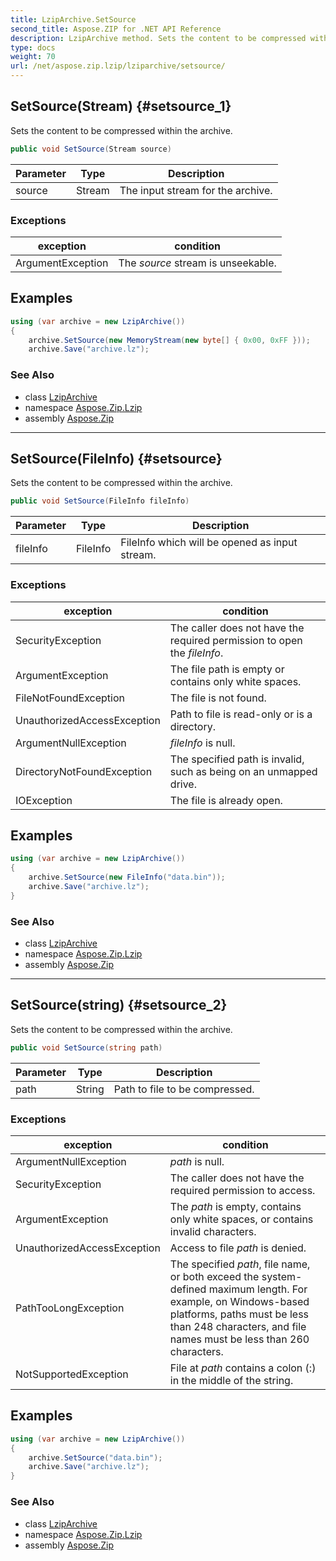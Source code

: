 ```yaml
---
title: LzipArchive.SetSource
second_title: Aspose.ZIP for .NET API Reference
description: LzipArchive method. Sets the content to be compressed within the archive
type: docs
weight: 70
url: /net/aspose.zip.lzip/lziparchive/setsource/
---
```

## SetSource(Stream) {#setsource_1}

Sets the content to be compressed within the archive.

```csharp
public void SetSource(Stream source)
```

| Parameter | Type | Description |
| --- | --- | --- |
| source | Stream | The input stream for the archive. |

### Exceptions

| exception | condition |
| --- | --- |
| ArgumentException | The *source* stream is unseekable. |

## Examples

```csharp
using (var archive = new LzipArchive())
{
    archive.SetSource(new MemoryStream(new byte[] { 0x00, 0xFF }));
    archive.Save("archive.lz");

```

### See Also

* class [LzipArchive](../)
* namespace [Aspose.Zip.Lzip](../../lziparchive/)
* assembly [Aspose.Zip](../../../)

---

## SetSource(FileInfo) {#setsource}

Sets the content to be compressed within the archive.

```csharp
public void SetSource(FileInfo fileInfo)
```

| Parameter | Type | Description |
| --- | --- | --- |
| fileInfo | FileInfo | FileInfo which will be opened as input stream. |

### Exceptions

| exception | condition |
| --- | --- |
| SecurityException | The caller does not have the required permission to open the *fileInfo*. |
| ArgumentException | The file path is empty or contains only white spaces. |
| FileNotFoundException | The file is not found. |
| UnauthorizedAccessException | Path to file is read-only or is a directory. |
| ArgumentNullException | *fileInfo* is null. |
| DirectoryNotFoundException | The specified path is invalid, such as being on an unmapped drive. |
| IOException | The file is already open. |

## Examples

```csharp
using (var archive = new LzipArchive()) 
{
    archive.SetSource(new FileInfo("data.bin"));
    archive.Save("archive.lz");
}
```

### See Also

* class [LzipArchive](../)
* namespace [Aspose.Zip.Lzip](../../lziparchive/)
* assembly [Aspose.Zip](../../../)

---

## SetSource(string) {#setsource_2}

Sets the content to be compressed within the archive.

```csharp
public void SetSource(string path)
```

| Parameter | Type | Description |
| --- | --- | --- |
| path | String | Path to file to be compressed. |

### Exceptions

| exception | condition |
| --- | --- |
| ArgumentNullException | *path* is null. |
| SecurityException | The caller does not have the required permission to access. |
| ArgumentException | The *path* is empty, contains only white spaces, or contains invalid characters. |
| UnauthorizedAccessException | Access to file *path* is denied. |
| PathTooLongException | The specified *path*, file name, or both exceed the system-defined maximum length. For example, on Windows-based platforms, paths must be less than 248 characters, and file names must be less than 260 characters. |
| NotSupportedException | File at *path* contains a colon (:) in the middle of the string. |

## Examples

```csharp
using (var archive = new LzipArchive()) 
{
    archive.SetSource("data.bin");
    archive.Save("archive.lz");
}
```

### See Also

* class [LzipArchive](../)
* namespace [Aspose.Zip.Lzip](../../lziparchive/)
* assembly [Aspose.Zip](../../../)


